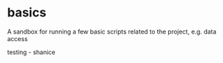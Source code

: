 # basics
A sandbox for running a few basic scripts related to the project, e.g. data access

testing - shanice